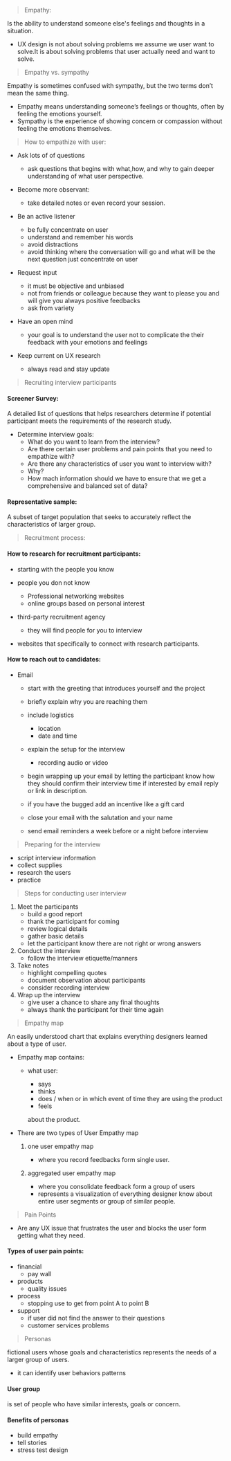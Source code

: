 > Empathy:
    
Is the ability to understand someone else's feelings and thoughts in a situation.

- UX design is not about solving problems we assume we user want to solve.It is about solving problems that user actually need and want to solve.

> Empathy vs. sympathy

Empathy is sometimes confused with sympathy, but the two terms don’t mean the same thing. 
- Empathy means understanding someone’s feelings or thoughts, often by feeling the emotions yourself. 
- Sympathy is the experience of showing concern or compassion without feeling the emotions themselves.

> How to empathize with user:
 
 - Ask lots of of questions
     - ask questions that begins with what,how, and why to gain deeper understanding of what user perspective.

- Become more observant:
    - take detailed notes or even record your session.
- Be an active listener
     - be fully concentrate on user 
     - understand and remember his words
     - avoid distractions
     - avoid thinking where the conversation will go and what will be the next question just concentrate on user

- Request input
    - it must be objective and unbiased
    - not from friends or colleague because they want to please you and will give you always positive feedbacks
    - ask from variety
- Have an open mind
    - your goal is to understand the user not to complicate the their feedback with your emotions and feelings

- Keep current on UX research 
    - always read and stay update








> Recruiting interview participants
#### Screener Survey:
 
A detailed list of questions that helps researchers determine if potential participant meets the requirements of the research study.

- Determine interview goals:
     - What do you want to learn from the interview?
     - Are there certain user problems and pain points that you need to empathize with?
     - Are there any characteristics of user you want to interview with?
     - Why?
     - How mach information should we have to ensure that we get a comprehensive and balanced set of data?


#### Representative sample:
  A subset of target population that seeks to accurately reflect the characteristics of larger group.

> Recruitment process:

#### How to research for recruitment participants:
 - starting with the people you know
 - people you don not know

    - Professional networking websites
    - online groups based on personal interest  
- third-party recruitment agency 
    
    - they will find people for you to interview
 - websites that specifically to connect with research participants.

 #### How to reach out to candidates:
 
 - Email
    - start with the greeting that introduces yourself and the project
    - briefly explain why you are reaching them
    - include logistics 
        - location
        - date and time 
    - explain the setup for the interview
        - recording audio or video
    - begin wrapping up your email by letting the participant know how they should confirm their interview time if interested by email reply or link in description.

    - if you have the bugged add an incentive like a gift card

    - close your email with the salutation and your name

    -  send email reminders a week before or a night before interview 

> Preparing for the interview

- script interview information
- collect supplies
- research the users
- practice 

> Steps for conducting user interview

1. Meet the participants
    - build a good report 
    - thank the participant for coming 
    - review logical details
    - gather basic details
    - let the participant know there are not right or wrong answers
2. Conduct the interview
    - follow the interview etiquette/manners
3. Take notes
    - highlight compelling quotes
    - document observation about participants 
    - consider recording interview
4. Wrap up the interview
    - give user a chance to share any final thoughts
    - always thank the participant for their time again 

> Empathy map

  An easily understood chart that explains everything designers learned about a type of user.

  - Empathy map contains:
    - what user:
        - says
        - thinks 
        - does / when or in which event of time they are using the product
        - feels
        
        about the product.
 - There are two types of User Empathy map
    1. one user empathy map
        - where you record feedbacks form single user.

    2. aggregated user empathy map
        - where you consolidate feedback form a group of users
        - represents a visualization of everything designer know about entire user segments or group of similar people. 

> Pain Points

 - Are any UX issue that frustrates the user and  blocks the user form getting  what they need.

 #### Types of user pain points:

- financial
    - pay wall
- products
    - quality issues
- process
    - stopping use to get from point A to point B
- support
     - if user did not find the answer to their questions 
     - customer services problems

> Personas

fictional users whose goals and characteristics represents the needs of a larger group of users.

- it can identify user behaviors patterns

#### User group 
is set of people who have similar interests, goals or concern.

#### Benefits of personas
- build empathy
- tell stories
- stress test design
